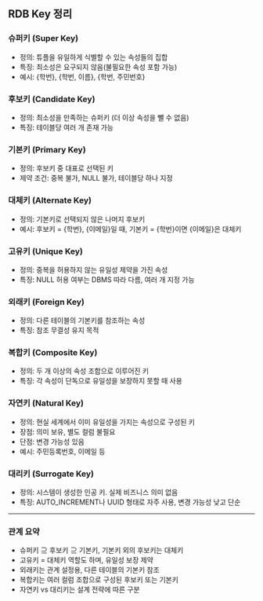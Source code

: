 ## RDB Key 정리

### 슈퍼키 (Super Key)
- 정의: 튜플을 유일하게 식별할 수 있는 속성들의 집합  
- 특징: 최소성은 요구되지 않음(불필요한 속성 포함 가능)  
- 예시: {학번}, {학번, 이름}, {학번, 주민번호}

### 후보키 (Candidate Key)
- 정의: 최소성을 만족하는 슈퍼키 (더 이상 속성을 뺄 수 없음)  
- 특징: 테이블당 여러 개 존재 가능

### 기본키 (Primary Key)
- 정의: 후보키 중 대표로 선택된 키  
- 제약 조건: 중복 불가, NULL 불가, 테이블당 하나 지정  

### 대체키 (Alternate Key)
- 정의: 기본키로 선택되지 않은 나머지 후보키  
- 예시: 후보키 = {학번}, {이메일}일 때, 기본키 = {학번}이면 {이메일}은 대체키  

### 고유키 (Unique Key)
- 정의: 중복을 허용하지 않는 유일성 제약을 가진 속성  
- 특징: NULL 허용 여부는 DBMS 따라 다름, 여러 개 지정 가능  

### 외래키 (Foreign Key)
- 정의: 다른 테이블의 기본키를 참조하는 속성  
- 특징: 참조 무결성 유지 목적  

### 복합키 (Composite Key)
- 정의: 두 개 이상의 속성 조합으로 이루어진 키  
- 특징: 각 속성이 단독으로 유일성을 보장하지 못할 때 사용  

### 자연키 (Natural Key)
- 정의: 현실 세계에서 이미 유일성을 가지는 속성으로 구성된 키  
- 장점: 의미 보유, 별도 컬럼 불필요  
- 단점: 변경 가능성 있음  
- 예시: 주민등록번호, 이메일 등  

### 대리키 (Surrogate Key)
- 정의: 시스템이 생성한 인공 키. 실제 비즈니스 의미 없음  
- 특징: AUTO_INCREMENT나 UUID 형태로 자주 사용, 변경 가능성 낮고 단순  

---

### 관계 요약
- 슈퍼키 ⊇ 후보키 ⊇ 기본키, 기본키 외의 후보키는 대체키  
- 고유키 = 대체키 역할도 하며, 유일성 보장 제약  
- 외래키는 관계 설정용, 다른 테이블의 기본키 참조  
- 복합키는 여러 컬럼 조합으로 구성된 후보키 또는 기본키  
- 자연키 vs 대리키는 설계 전략에 따른 구분
